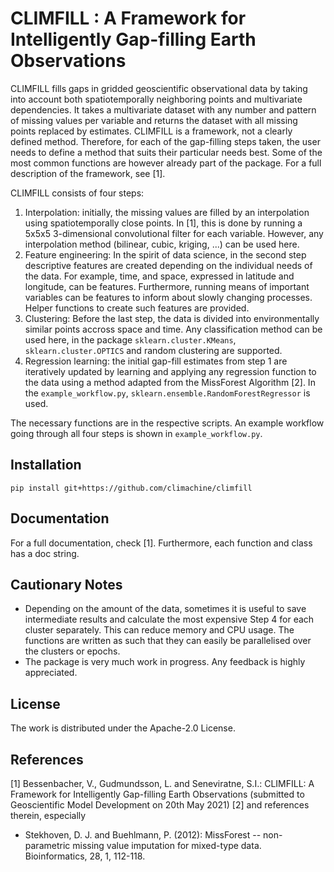 # CLIMFILL : A Framework for Intelligently Gap-filling Earth Observations

CLIMFILL fills gaps in gridded geoscientific observational data by taking into account both spatiotemporally neighboring points and multivariate dependencies. It takes a multivariate dataset with any number and pattern of missing values per variable and returns the dataset with all missing points replaced by estimates. CLIMFILL is a framework, not a clearly defined method. Therefore, for each of the gap-filling steps taken, the user needs to define a method that suits their particular needs best. Some of the most common functions are however already part of the package. For a full description of the framework, see [1].

CLIMFILL consists of four steps:

1. Interpolation: initially, the missing values are filled by an interpolation using spatiotemporally close points. In [1], this is done by running a 5x5x5 3-dimensional convolutional filter for each variable. However, any interpolation method (bilinear, cubic, kriging, ...) can be used here.
2. Feature engineering: In the spirit of data science, in the second step descriptive features are created depending on the individual needs of the data. For example, time, and space, expressed in latitude and longitude, can be features. Furthermore, running means of important variables can be features to inform about slowly changing processes. Helper functions to create such features are provided.
3. Clustering: Before the last step, the data is divided into environmentally similar points accross space and time. Any classification method can be used here, in the package `sklearn.cluster.KMeans`, `sklearn.cluster.OPTICS` and random clustering are supported.
4. Regression learning: the initial gap-fill estimates from step 1 are iteratively updated by learning and applying any regression function to the data using a method adapted from the MissForest Algorithm [2]. In the `example_workflow.py`, `sklearn.ensemble.RandomForestRegressor` is used.

The necessary functions are in the respective scripts. An example workflow going through all four steps is shown in `example_workflow.py`.

## Installation

`pip install git+https://github.com/climachine/climfill`

## Documentation
For a full documentation, check [1]. Furthermore, each function and class has a doc string.

## Cautionary Notes
- Depending on the amount of the data, sometimes it is useful to save intermediate results and calculate the most expensive Step 4 for each cluster separately. This can reduce memory and CPU usage. The functions are written as such that they can easily be parallelised over the clusters or epochs.
- The package is very much work in progress. Any feedback is highly appreciated.

## License
The work is distributed under the Apache-2.0 License.

## References
[1] Bessenbacher, V., Gudmundsson, L. and Seneviratne, S.I.: CLIMFILL: A Framework for Intelligently Gap-filling Earth Observations (submitted to Geoscientific Model Development on 20th May 2021) 
[2] and references therein, especially
- Stekhoven, D. J. and Buehlmann, P. (2012): MissForest -- non-parametric missing value imputation for mixed-type data. Bioinformatics, 28, 1, 112-118.
